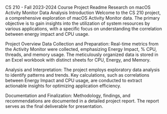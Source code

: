 
CS 210 - Fall 2023-2024 Course Project Readme
Research on macOS Activity Monitor Data Analysis
Introduction
Welcome to the CS 210 project, a comprehensive exploration of macOS Activity Monitor data. The primary objective is to gain insights into the utilization of system resources by various applications, with a specific focus on understanding the correlation between energy impact and CPU usage.

Project Overview
Data Collection and Preparation: Real-time metrics from the Activity Monitor were collected, emphasizing Energy Impact, % CPU, threads, and memory usage. The meticulously organized data is stored in an Excel workbook with distinct sheets for CPU, Energy, and Memory.

Analysis and Interpretation: The project employs exploratory data analysis to identify patterns and trends. Key calculations, such as correlations between Energy Impact and CPU usage, are conducted to extract actionable insights for optimizing application efficiency.

Documentation and Finalization: Methodology, findings, and recommendations are documented in a detailed project report. The report serves as the final deliverable for presentation.
